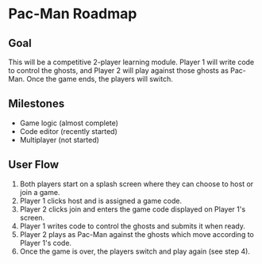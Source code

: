 # Pac-Man Roadmap

## Goal
This will be a competitive 2-player learning module. Player 1 will write code to control the ghosts, and Player 2 will play against those ghosts as Pac-Man. Once the game ends, the players will switch.

## Milestones
* Game logic (almost complete)
* Code editor (recently started)
* Multiplayer (not started)

## User Flow
1. Both players start on a splash screen where they can choose to host or join a game.
1. Player 1 clicks host and is assigned a game code.
1. Player 2 clicks join and enters the game code displayed on Player 1's screen.
1. Player 1 writes code to control the ghosts and submits it when ready.
1. Player 2 plays as Pac-Man against the ghosts which move according to Player 1's code.
1. Once the game is over, the players switch and play again (see step 4).
